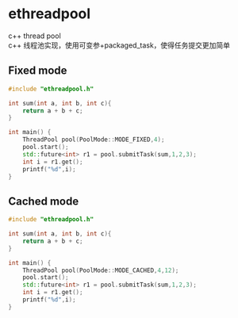 # ethreadpool
c++ thread pool  
c++ 线程池实现，使用可变参+packaged_task，使得任务提交更加简单

## Fixed mode
```c++
#include "ethreadpool.h"

int sum(int a, int b, int c){
    return a + b + c;
}

int main() {
    ThreadPool pool(PoolMode::MODE_FIXED,4);
    pool.start();
    std::future<int> r1 = pool.submitTask(sum,1,2,3);
    int i = r1.get();
    printf("%d",i);
}

```
## Cached mode
```c++
#include "ethreadpool.h"

int sum(int a, int b, int c){
    return a + b + c;
}

int main() {
    ThreadPool pool(PoolMode::MODE_CACHED,4,12);
    pool.start();
    std::future<int> r1 = pool.submitTask(sum,1,2,3);
    int i = r1.get();
    printf("%d",i);
}
```
